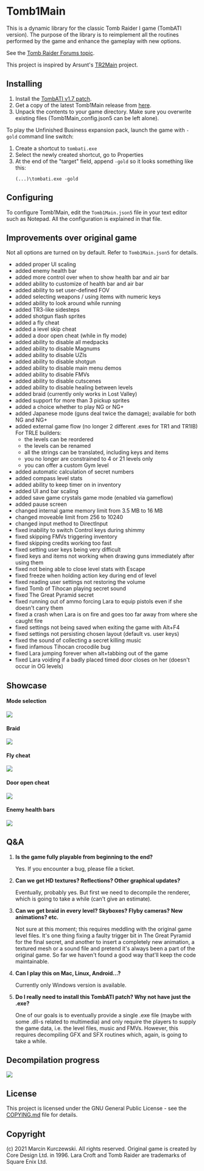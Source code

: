 # Tomb1Main

This is a dynamic library for the classic Tomb Raider I game (TombATI version).
The purpose of the library is to reimplement all the routines performed by the
game and enhance the gameplay with new options.

See the [Tomb Raider Forums
topic](https://www.tombraiderforums.com/showthread.php?p=8286101).

This project is inspired by Arsunt's
[TR2Main](https://github.com/Arsunt/TR2Main/) project.

## Installing

1. Install the [TombATI v1.7 patch](http://www.glidos.net/tombati.html).
2. Get a copy of the latest Tomb1Main release from
    [here](https://github.com/rr-/Tomb1Main/releases).
3. Unpack the contents to your game directory. Make sure you overwrite existing
    files (Tomb1Main_config.json5 can be left alone).

To play the Unfinished Business expansion pack, launch the game with `-gold`
command line switch:

1. Create a shortcut to `tombati.exe`
2. Select the newly created shortcut, go to Properties
3. At the end of the "target" field, append `-gold` so it looks something like
    this:
    ```
    (...)\tombati.exe -gold
    ```

## Configuring

To configure Tomb1Main, edit the `Tomb1Main.json5` file in your text editor
such as Notepad. All the configuration is explained in that file.

## Improvements over original game

Not all options are turned on by default. Refer to `Tomb1Main.json5` for details.

- added proper UI scaling
- added enemy health bar
- added more control over when to show health bar and air bar
- added ability to customize of health bar and air bar
- added ability to set user-defined FOV
- added selecting weapons / using items with numeric keys
- added ability to look around while running
- added TR3-like sidesteps
- added shotgun flash sprites
- added a fly cheat
- added a level skip cheat
- added a door open cheat (while in fly mode)
- added ability to disable all medpacks
- added ability to disable Magnums
- added ability to disable UZIs
- added ability to disable shotgun
- added ability to disable main menu demos
- added ability to disable FMVs
- added ability to disable cutscenes
- added ability to disable healing between levels
- added braid (currently only works in Lost Valley)
- added support for more than 3 pickup sprites
- added a choice whether to play NG or NG+
- added Japanese mode (guns deal twice the damage); available for both NG and NG+
- added external game flow (no longer 2 different .exes for TR1 and TR1IB)
    For TRLE builders:
    - the levels can be reordered
    - the levels can be renamed
    - all the strings can be translated, including keys and items
    - you no longer are constrained to 4 or 21 levels only
    - you can offer a custom Gym level
- added automatic calculation of secret numbers
- added compass level stats
- added ability to keep timer on in inventory
- added UI and bar scaling
- added save game crystals game mode (enabled via gameflow)
- added pause screen
- changed internal game memory limit from 3.5 MB to 16 MB
- changed moveable limit from 256 to 10240
- changed input method to DirectInput
- fixed inability to switch Control keys during shimmy
- fixed skipping FMVs triggering inventory
- fixed skipping credits working too fast
- fixed setting user keys being very difficult
- fixed keys and items not working when drawing guns immediately after using them
- fixed not being able to close level stats with Escape
- fixed freeze when holding action key during end of level
- fixed reading user settings not restoring the volume
- fixed Tomb of Tihocan playing secret sound
- fixed The Great Pyramid secret
- fixed running out of ammo forcing Lara to equip pistols even if she doesn't carry them
- fixed a crash when Lara is on fire and goes too far away from where she caught fire
- fixed settings not being saved when exiting the game with Alt+F4
- fixed settings not persisting chosen layout (default vs. user keys)
- fixed the sound of collecting a secret killing music
- fixed infamous Tihocan crocodile bug
- fixed Lara jumping forever when alt+tabbing out of the game
- fixed Lara voiding if a badly placed timed door closes on her (doesn't occur in OG levels)

## Showcase

#### Mode selection

![](docs/showcase1.jpg)

#### Braid

![](docs/showcase2.jpg)

#### Fly cheat

![](docs/showcase3.jpg)

#### Door open cheat

![](docs/showcase4.jpg)

#### Enemy health bars

![](docs/showcase5.jpg)

## Q&A

1. **Is the game fully playable from beginning to the end?**

    Yes. If you encounter a bug, please file a ticket.

2. **Can we get HD textures? Reflections? Other graphical updates?**

    Eventually, probably yes. But first we need to decompile the renderer,
    which is going to take a while (can't give an estimate).

3. **Can we get braid in every level? Skyboxes? Flyby cameras? New animations? etc.**

    Not sure at this moment; this requires meddling with the original game
    level files. It's one thing fixing a faulty trigger bit in The Great
    Pyramid for the final secret, and another to insert a completely new
    animation, a textured mesh or a sound file and pretend it's always been a
    part of the original game. So far we haven't found a good way that'll keep
    the code maintainable.

4. **Can I play this on Mac, Linux, Android...?**

    Currently only Windows version is available.

5. **Do I really need to install this TombATI patch? Why not have just the .exe?**

    One of our goals is to eventually provide a single .exe file (maybe with
    some .dll-s related to multimedia) and only require the players to supply
    the game data, i.e. the level files, music and FMVs. However, this requires
    decompiling GFX and SFX routines which, again, is going to take a while.

## Decompilation progress

![](docs/progress.svg)

## License

This project is licensed under the GNU General Public License - see the
[COPYING.md](COPYING.md) file for details.

## Copyright

(c) 2021 Marcin Kurczewski. All rights reserved. Original game is created by
Core Design Ltd. in 1996. Lara Croft and Tomb Raider are trademarks of Square
Enix Ltd.
